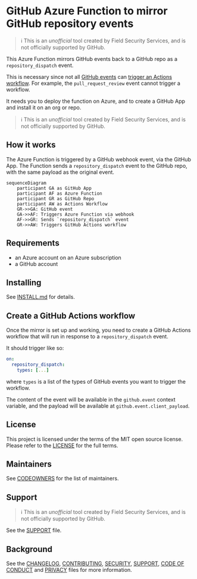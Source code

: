 # GitHub Azure Function to mirror GitHub repository events

> ℹ️ This is an _unofficial_ tool created by Field Security Services, and is not officially supported by GitHub.

This Azure Function mirrors GitHub events back to a GitHub repo as a `repository_dispatch` event.

This is necessary since not all [GitHub events](https://docs.github.com/en/enterprise-cloud@latest/webhooks/webhook-events-and-payloads) can [trigger an Actions workflow](https://docs.github.com/en/enterprise-cloud@latest/actions/using-workflows/events-that-trigger-workflows). For example, the `pull_request_review` event cannot trigger a workflow.

It needs you to deploy the function on Azure, and to create a GitHub App and install it on an org or repo.

> ℹ️ This is an _unofficial_ tool created by Field Security Services, and is not officially supported by GitHub.

## How it works

The Azure Function is triggered by a GitHub webhook event, via the GitHub App. The Function sends a `repository_dispatch` event to the GitHub repo, with the same payload as the original event.

```mermaid
sequenceDiagram
    participant GA as GitHub App
    participant AF as Azure Function
    participant GR as GitHub Repo
    participant AW as Actions Workflow
    GR->>GA: GitHub event
    GA->>AF: Triggers Azure Function via webhook
    AF->>GR: Sends `repository_dispatch` event
    GR->>AW: Triggers GitHub Actions workflow
```

## Requirements

- an Azure account on an Azure subscription
- a GitHub account

## Installing

See [INSTALL.md](INSTALL.md) for details.

## Create a GitHub Actions workflow

Once the mirror is set up and working, you need to create a GitHub Actions workflow that will run in response to a `repository_dispatch` event.

It should trigger like so:

```yaml
on:
  repository_dispatch:
    types: [...]
```

where `types` is a list of the types of GitHub events you want to trigger the workflow.

The content of the event will be available in the `github.event` context variable, and the payload will be available at `github.event.client_payload`.

## License

This project is licensed under the terms of the MIT open source license. Please refer to the [LICENSE](LICENSE) for the full terms.

## Maintainers

See [CODEOWNERS](CODEOWNERS) for the list of maintainers.

## Support

> ℹ️ This is an _unofficial_ tool created by Field Security Services, and is not officially supported by GitHub.

See the [SUPPORT](SUPPORT.md) file.

## Background

See the [CHANGELOG](CHANGELOG.md), [CONTRIBUTING](CONTRIBUTING.md), [SECURITY](SECURITY.md), [SUPPORT](SUPPORT.md), [CODE OF CONDUCT](CODE_OF_CONDUCT.md) and [PRIVACY](PRIVACY.md) files for more information.
